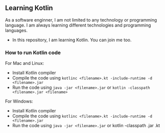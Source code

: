 ## Learning Kotlin
As a software enginner, I am not limited to any technology or programming language. I am always learning different technologies and programming languages.
* In this repository, I am learning Kotlin. You can join me too.

### How to run Kotlin code
For Mac and Linux:
* Install Kotlin compiler
* Compile the code using `kotlinc <filename>.kt -include-runtime -d <filename>.jar`
* Run the code using `java -jar <filename>.jar` or `kotlin -classpath <filename>.jar <filename>`

For Windows:
* Install Kotlin compiler
* Compile the code using `kotlinc <filename>.kt -include-runtime -d <filename>.jar`
* Run the code using `java -jar <filename>.jar` or kotlin -classpath <filename>.jar <filename>.kt